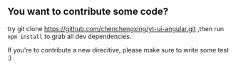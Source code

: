 ## You want to contribute some code?
try git clone https://github.com/chenchengxing/yt-ui-angular.git ,then run `npm install` to grab all dev dependencies.

If you're to contribute a new direcitive, please make sure to write some test :)
